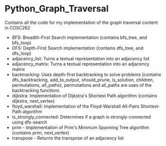 # Python_Graph_Traversal
Contains all the code for my implementation of the graph traversal content in COSC262
- BFS: Breadth-First Search implementation (contains bfs_tree, and bfs_loop)
- DFS: Depth-First Search implementation (contains dfs_tree, and dfs_loop)
- adjacency_list: Turns a textual representation into an adjacency list
- adjacency_matrix: Turns a textual representation into an adjacency matrix
- backtracking: Uses depth-first backtracking to solve problems (contains dfs_backtracking, add_to_output, should_prune, is_solution, children, permutations, all_paths), permutations and all_paths are uses of the backtracking functions
- dijkstra: Implementation of Dijkstra's Shortest Path algorithm (contains dijkstra, next_vertex)
- floyd_warshall: Implementation of the Floyd-Warshall All-Pairs Shortest-Path algorithm
- is_strongly_connected: Determines if a graph is strongly-connected using dfs-search
- prim - Implementation of Prim's Minimum Spanning Tree algorithm (contains prim, next_vertex)
- transpose - Returns the transpose of an adjacency list
